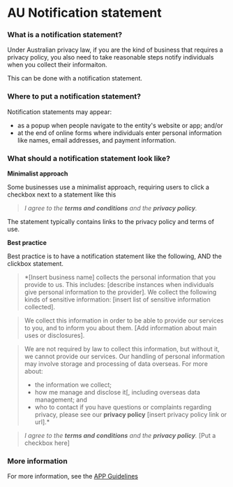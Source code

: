 # AU Notification statement

### What is a notification statement?

Under Australian privacy law, if you are the kind of business that requires a privacy policy, you also need to take reasonable steps notify individuals when you collect their informaiton.

This can be done with a notification statement.

### Where to put a notification statement?

Notification statements may appear:
- as a popup when people navigate to the entity's website or app; and/or
- at the end of online forms where individuals enter personal information like names, email addresses, and payment information.

### What should a notification statement look like?

**Minimalist approach**

Some businesses use a minimalist approach, requiring users to click a checkbox next to a statement like this

>*I agree to the __terms and conditions__ and the __privacy policy__.*

The statement typically contains links to the privacy policy and terms of use.

**Best practice**

Best practice is to have a notification statement like the following, AND the clickbox statement.

>*[Insert business name] collects the personal information that you provide to us. This includes: [describe instances when individuals give personal information to the provider]. We collect the following kinds of sensitive information:
>[insert list of sensitive information collected].

>We collect this information in order to be able to provide our services to you, and to inform you about them. [Add information about main uses or disclosures].

>We are not required by law to collect this information, but without it, we cannot provide our services. Our handling of personal information may involve storage and processing of data overseas.  For more about:
>- the information we collect;
>- how me manage and disclose it[, including overseas data management; and
>- who to contact if you have questions or complaints regarding privacy,
>please see our __privacy policy__ [insert privacy policy link or url].*

>*I agree to the __terms and conditions__ and the __privacy policy__.* [Put a checkbox here]

### More information

For more information, see the [APP Guidelines](https://www.oaic.gov.au/agencies-and-organisations/app-guidelines/chapter-5-app-5-notification-of-the-collection-of-personal-information)